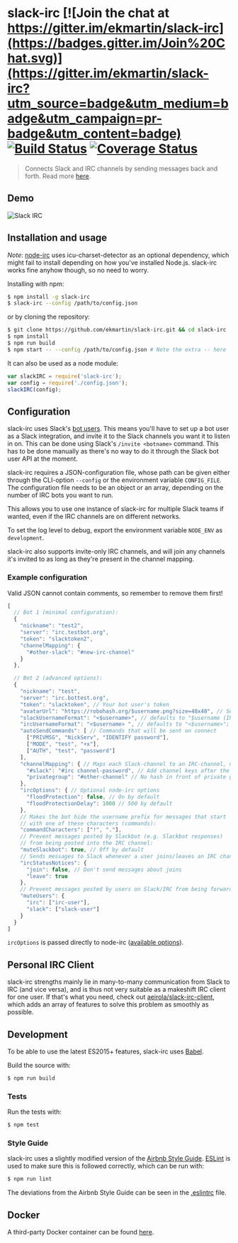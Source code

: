 # slack-irc [![Join the chat at https://gitter.im/ekmartin/slack-irc](https://badges.gitter.im/Join%20Chat.svg)](https://gitter.im/ekmartin/slack-irc?utm_source=badge&utm_medium=badge&utm_campaign=pr-badge&utm_content=badge) [![Build Status](https://travis-ci.org/ekmartin/slack-irc.svg?branch=travis)](https://travis-ci.org/ekmartin/slack-irc) [![Coverage Status](https://coveralls.io/repos/github/ekmartin/slack-irc/badge.svg?branch=master)](https://coveralls.io/github/ekmartin/slack-irc?branch=master)

> Connects Slack and IRC channels by sending messages back and forth. Read more [here](https://ekmartin.com/2015/slack-irc).

## Demo
![Slack IRC](http://i.imgur.com/58H6HgO.gif)

## Installation and usage
*Note*: [node-irc](https://github.com/martynsmith/node-irc/)
uses icu-charset-detector as an optional dependency,
which might fail to install depending on how you've installed Node.js.
slack-irc works fine anyhow though, so no need to worry.

Installing with npm:
```bash
$ npm install -g slack-irc
$ slack-irc --config /path/to/config.json
```

or by cloning the repository:

```bash
$ git clone https://github.com/ekmartin/slack-irc.git && cd slack-irc
$ npm install
$ npm run build
$ npm start -- --config /path/to/config.json # Note the extra -- here
```

It can also be used as a node module:
```js
var slackIRC = require('slack-irc');
var config = require('./config.json');
slackIRC(config);
```

## Configuration

slack-irc uses Slack's [bot users](https://api.slack.com/bot-users).
This means you'll have to set up a bot user as a Slack integration, and invite it
to the Slack channels you want it to listen in on. This can be done using Slack's `/invite <botname>`
command. This has to be done manually as there's no way to do it through the Slack bot user API at
the moment.

slack-irc requires a JSON-configuration file, whose path can be given either through
the CLI-option `--config` or the environment variable `CONFIG_FILE`. The configuration
file needs to be an object or an array, depending on the number of IRC bots you want to run.

This allows you to use one instance of slack-irc for multiple Slack teams if wanted, even
if the IRC channels are on different networks.

To set the log level to debug, export the environment variable `NODE_ENV` as `development`.

slack-irc also supports invite-only IRC channels, and will join any channels it's invited to
as long as they're present in the channel mapping.

### Example configuration
Valid JSON cannot contain comments, so remember to remove them first!
```js
[
  // Bot 1 (minimal configuration):
  {
    "nickname": "test2",
    "server": "irc.testbot.org",
    "token": "slacktoken2",
    "channelMapping": {
      "#other-slack": "#new-irc-channel"
    }
  },

  // Bot 2 (advanced options):
  {
    "nickname": "test",
    "server": "irc.bottest.org",
    "token": "slacktoken", // Your bot user's token
    "avatarUrl": "https://robohash.org/$username.png?size=48x48", // Set to false to disable Slack avatars
    "slackUsernameFormat": "<$username>", // defaults to "$username (IRC)"; "$username" overides so there's no suffix or prefix at all
    "ircUsernameFormat": "<$username> ", // defaults to "<$username>"; "$username" overides so there's no suffix or prefix at all
    "autoSendCommands": [ // Commands that will be sent on connect
      ["PRIVMSG", "NickServ", "IDENTIFY password"],
      ["MODE", "test", "+x"],
      ["AUTH", "test", "password"]
    ],
    "channelMapping": { // Maps each Slack-channel to an IRC-channel, used to direct messages to the correct place
      "#slack": "#irc channel-password", // Add channel keys after the channel name
      "privategroup": "#other-channel" // No hash in front of private groups
    },
    "ircOptions": { // Optional node-irc options
      "floodProtection": false, // On by default
      "floodProtectionDelay": 1000 // 500 by default
    },
    // Makes the bot hide the username prefix for messages that start
    // with one of these characters (commands):
    "commandCharacters": ["!", "."],
    // Prevent messages posted by Slackbot (e.g. Slackbot responses)
    // from being posted into the IRC channel:
    "muteSlackbot": true, // Off by default
    // Sends messages to Slack whenever a user joins/leaves an IRC channel:
    "ircStatusNotices": {
      "join": false, // Don't send messages about joins
      "leave": true
    },
    // Prevent messages posted by users on Slack/IRC from being forwarded:
    "muteUsers": {
      "irc": ["irc-user"],
      "slack": ["slack-user"]
    }
  }
]
```

`ircOptions` is passed directly to node-irc ([available options](http://node-irc.readthedocs.org/en/latest/API.html#irc.Client)).

## Personal IRC Client
slack-irc strengths mainly lie in many-to-many communication from Slack to IRC (and vice versa),
and is thus not very suitable as a makeshift IRC client for one user. If that's
what you need, check out
[aeirola/slack-irc-client](https://github.com/aeirola/slack-irc-client),
which adds an array of features to solve this problem as smoothly as possible.

## Development
To be able to use the latest ES2015+ features, slack-irc uses [Babel](https://babeljs.io).

Build the source with:
```bash
$ npm run build
```

### Tests
Run the tests with:
```bash
$ npm test
```

### Style Guide
slack-irc uses a slightly modified version of the
[Airbnb Style Guide](https://github.com/airbnb/javascript/tree/master/es5).
[ESLint](http://eslint.org/) is used to make sure this is followed correctly, which can be run with:

```bash
$ npm run lint
```

The deviations from the Airbnb Style Guide can be seen in  the [.eslintrc](.eslintrc) file.

## Docker
A third-party Docker container can be found [here](https://github.com/caktux/slackbridge/).
